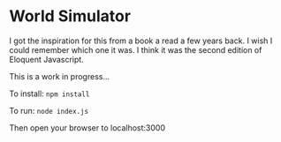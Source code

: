 # World Simulator

I got the inspiration for this from a book a read a few years back.
I wish I could remember which one it was.
I think it was the second edition of Eloquent Javascript.

This is a work in progress...


To install:
```npm install```

To run:
```node index.js```

Then open your browser to localhost:3000